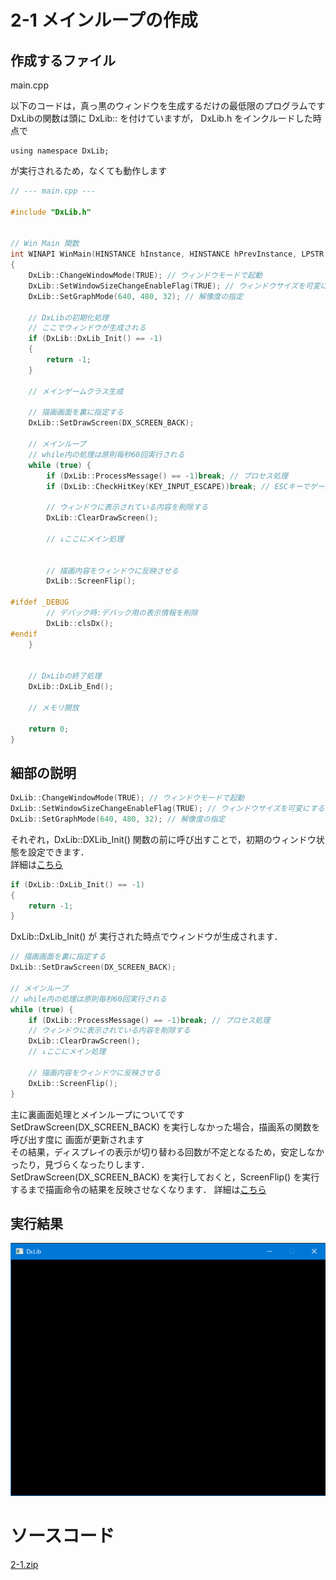 # 2-1 メインループの作成

## 作成するファイル
main.cpp



以下のコードは，真っ黒のウィンドウを生成するだけの最低限のプログラムです  
DxLibの関数は頭に DxLib:: を付けていますが， DxLib.h をインクルードした時点で  

    using namespace DxLib;  

が実行されるため，なくても動作します

``` cpp
// --- main.cpp ---

#include "DxLib.h"


// Win Main 関数
int WINAPI WinMain(HINSTANCE hInstance, HINSTANCE hPrevInstance, LPSTR lpCmdLine, int nCmdShow)
{
	DxLib::ChangeWindowMode(TRUE); // ウィンドウモードで起動
	DxLib::SetWindowSizeChangeEnableFlag(TRUE); // ウィンドウサイズを可変にする
	DxLib::SetGraphMode(640, 480, 32); // 解像度の指定

	// DxLibの初期化処理
	// ここでウィンドウが生成される
	if (DxLib::DxLib_Init() == -1)
	{
		return -1;
	}

	// メインゲームクラス生成

	// 描画画面を裏に指定する
	DxLib::SetDrawScreen(DX_SCREEN_BACK);

	// メインループ 
	// while内の処理は原則毎秒60回実行される
	while (true) {
		if (DxLib::ProcessMessage() == -1)break; // プロセス処理
		if (DxLib::CheckHitKey(KEY_INPUT_ESCAPE))break; // ESCキーでゲーム終了

		// ウィンドウに表示されている内容を削除する
		DxLib::ClearDrawScreen();

		// ↓ここにメイン処理 
		

		// 描画内容をウィンドウに反映させる
		DxLib::ScreenFlip();

#ifdef _DEBUG
		// デバック時:デバック用の表示情報を削除
		DxLib::clsDx();
#endif
	}


	// DxLibの終了処理
	DxLib::DxLib_End();

	// メモリ開放

	return 0;
}
```

## 細部の説明
``` cpp
DxLib::ChangeWindowMode(TRUE); // ウィンドウモードで起動
DxLib::SetWindowSizeChangeEnableFlag(TRUE); // ウィンドウサイズを可変にする
DxLib::SetGraphMode(640, 480, 32); // 解像度の指定
```

それぞれ，DxLib::DXLib\_Init() 関数の前に呼び出すことで，初期のウィンドウ状態を設定できます．  
詳細は[こちら](http://dxlib.o.oo7.jp/dxtec.html#M7)

``` cpp
if (DxLib::DxLib_Init() == -1)
{
	return -1;
}
```

DxLib::DxLib\_Init() が 実行された時点でウィンドウが生成されます．

``` cpp
// 描画画面を裏に指定する
DxLib::SetDrawScreen(DX_SCREEN_BACK);

// メインループ 
// while内の処理は原則毎秒60回実行される
while (true) {
	if (DxLib::ProcessMessage() == -1)break; // プロセス処理
	// ウィンドウに表示されている内容を削除する
	DxLib::ClearDrawScreen();
	// ↓ここにメイン処理 
	
	// 描画内容をウィンドウに反映させる
	DxLib::ScreenFlip();
}
```

主に裏画面処理とメインループについてです  
SetDrawScreen(DX\_SCREEN\_BACK) を実行しなかった場合，描画系の関数を呼び出す度に
画面が更新されます  
その結果，ディスプレイの表示が切り替わる回数が不定となるため，安定しなかったり，見づらくなったりします．  
SetDrawScreen(DX\_SCREEN\_BACK) を実行しておくと，ScreenFlip() を実行するまで描画命令の結果を反映させなくなります．
詳細は[こちら](http://dxlib.o.oo7.jp/dxtec.html#M5)


## 実行結果
![2-1 実行結果](2-1/cap01.png)
  
# ソースコード
[2-1.zip](../../../raw/master/chapter2/src/2-1.zip)

